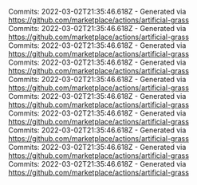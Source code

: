 Commits: 2022-03-02T21:35:46.618Z - Generated via https://github.com/marketplace/actions/artificial-grass
<br>
Commits: 2022-03-02T21:35:46.618Z - Generated via https://github.com/marketplace/actions/artificial-grass
<br>
Commits: 2022-03-02T21:35:46.618Z - Generated via https://github.com/marketplace/actions/artificial-grass
<br>
Commits: 2022-03-02T21:35:46.618Z - Generated via https://github.com/marketplace/actions/artificial-grass
<br>
Commits: 2022-03-02T21:35:46.618Z - Generated via https://github.com/marketplace/actions/artificial-grass
<br>
Commits: 2022-03-02T21:35:46.618Z - Generated via https://github.com/marketplace/actions/artificial-grass
<br>
Commits: 2022-03-02T21:35:46.618Z - Generated via https://github.com/marketplace/actions/artificial-grass
<br>
Commits: 2022-03-02T21:35:46.618Z - Generated via https://github.com/marketplace/actions/artificial-grass
<br>
Commits: 2022-03-02T21:35:46.618Z - Generated via https://github.com/marketplace/actions/artificial-grass
<br>
Commits: 2022-03-02T21:35:46.618Z - Generated via https://github.com/marketplace/actions/artificial-grass
<br>
